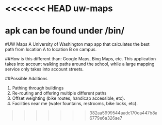 <<<<<<< HEAD
uw-maps
=======

apk can be found under /bin/
=======
#UW Maps
A University of Washington map app that calculates the best path from location A to location B on campus.

##How is this different than: Google Maps, Bing Maps, etc.
This application takes into account walking paths around the school, while a large mapping service only takes into account streets.

##Possible Additions
1. Pathing through buildings
2. Re-routing and offering multiple different paths
3. Offset weighting (bike routes, handicap accessible, etc).
4. Facilities near me (water fountains, restrooms, bike locks, etc).
>>>>>>> 382aa5999544aadc170ea447b8a6779e6a326ae7
